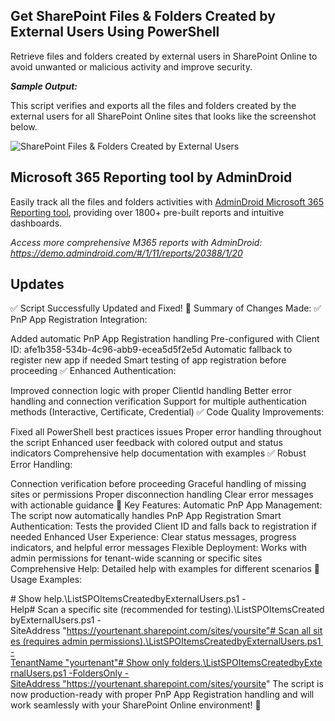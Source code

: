 ## Get SharePoint Files & Folders Created by External Users Using PowerShell

Retrieve files and folders created by external users in SharePoint Online to avoid unwanted or malicious activity and improve security.

***Sample Output:***

This script verifies and exports all the files and folders created by the external users for all SharePoint Online sites that looks like the screenshot below.

![SharePoint Files & Folders Created by External Users](https://o365reports.com/wp-content/uploads/2024/06/SPO-Files-Folders-Created-By-External-Users-Output-1024x225.png?v=1718027084)

## Microsoft 365 Reporting tool by AdminDroid

Easily track all the files and folders activities with [AdminDroid Microsoft 365 Reporting tool](https://admindroid.com/?src=GitHub), providing over 1800+ pre-built reports and intuitive dashboards.

*Access more comprehensive M365 reports with AdminDroid: <https://demo.admindroid.com/#/1/11/reports/20388/1/20>*


## Updates
✅ Script Successfully Updated and Fixed!
🎯 Summary of Changes Made:
✅ PnP App Registration Integration:

Added automatic PnP App Registration handling
Pre-configured with Client ID: afe1b358-534b-4c96-abb9-ecea5d5f2e5d
Automatic fallback to register new app if needed
Smart testing of app registration before proceeding
✅ Enhanced Authentication:

Improved connection logic with proper ClientId handling
Better error handling and connection verification
Support for multiple authentication methods (Interactive, Certificate, Credential)
✅ Code Quality Improvements:

Fixed all PowerShell best practices issues
Proper error handling throughout the script
Enhanced user feedback with colored output and status indicators
Comprehensive help documentation with examples
✅ Robust Error Handling:

Connection verification before proceeding
Graceful handling of missing sites or permissions
Proper disconnection handling
Clear error messages with actionable guidance
🚀 Key Features:
Automatic PnP App Management: The script now automatically handles PnP App Registration
Smart Authentication: Tests the provided Client ID and falls back to registration if needed
Enhanced User Experience: Clear status messages, progress indicators, and helpful error messages
Flexible Deployment: Works with admin permissions for tenant-wide scanning or specific sites
Comprehensive Help: Detailed help with examples for different scenarios
📝 Usage Examples:

# Show help.\ListSPOItemsCreatedbyExternalUsers.ps1 -Help# Scan a specific site (recommended for testing).\ListSPOItemsCreatedbyExternalUsers.ps1 -SiteAddress "https://yourtenant.sharepoint.com/sites/yoursite"# Scan all sites (requires admin permissions).\ListSPOItemsCreatedbyExternalUsers.ps1 -TenantName "yourtenant"# Show only folders.\ListSPOItemsCreatedbyExternalUsers.ps1 -FoldersOnly -SiteAddress "https://yourtenant.sharepoint.com/sites/yoursite"
The script is now production-ready with proper PnP App Registration handling and will work seamlessly with your SharePoint Online environment! 🎉